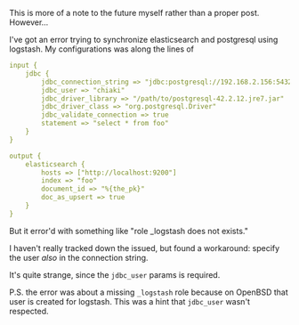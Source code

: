 This is more of a note to the future myself rather than a proper post.
However...

I've got an error trying to synchronize elasticsearch and postgresql
using logstash.  My configurations was along the lines of

```yml
input {
    jdbc {
        jdbc_connection_string => "jdbc:postgresql://192.168.2.156:5432/chiaki"
        jdbc_user => "chiaki"
        jdbc_driver_library => "/path/to/postgresql-42.2.12.jre7.jar"
        jdbc_driver_class => "org.postgresql.Driver"
        jdbc_validate_connection => true
        statement => "select * from foo"
    }
}

output {
    elasticsearch {
        hosts => ["http://localhost:9200"]
        index => "foo"
        document_id => "%{the_pk}"
        doc_as_upsert => true
    }
}
```

But it error'd with something like "role _logstash does not exists."

I haven't really tracked down the issued, but found a workaround:
specify the user *also* in the connection string.

It's quite strange, since the `jdbc_user` params is required.

P.S. the error was about a missing `_logstash` role because on OpenBSD
that user is created for logstash.  This was a hint that `jdbc_user`
wasn't respected.
